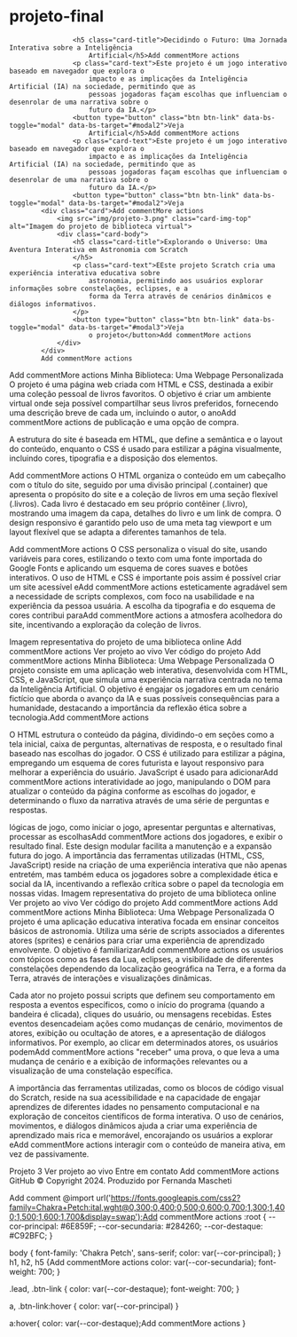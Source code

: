 # projeto-final
                    <h5 class="card-title">Decidindo o Futuro: Uma Jornada Interativa sobre a Inteligência
                        Artificial</h5>Add commentMore actions
                    <p class="card-text">Este projeto é um jogo interativo baseado em navegador que explora o
                        impacto e as implicações da Inteligência Artificial (IA) na sociedade, permitindo que as
                        pessoas jogadoras façam escolhas que influenciam o desenrolar de uma narrativa sobre o
                        futuro da IA.</p>
                    <button type="button" class="btn btn-link" data-bs-toggle="modal" data-bs-target="#modal2">Veja
                        Artificial</h5>Add commentMore actions
                    <p class="card-text">Este projeto é um jogo interativo baseado em navegador que explora o
                        impacto e as implicações da Inteligência Artificial (IA) na sociedade, permitindo que as
                        pessoas jogadoras façam escolhas que influenciam o desenrolar de uma narrativa sobre o
                        futuro da IA.</p>
                    <button type="button" class="btn btn-link" data-bs-toggle="modal" data-bs-target="#modal2">Veja
            <div class="card">Add commentMore actions
                <img src="img/projeto-3.png" class="card-img-top" alt="Imagem do projeto de biblioteca virtual">
                <div class="card-body">
                    <h5 class="card-title">Explorando o Universo: Uma Aventura Interativa em Astronomia com Scratch
                    </h5>
                    <p class="card-text">EEste projeto Scratch cria uma experiência interativa educativa sobre
                        astronomia, permitindo aos usuários explorar informações sobre constelações, eclipses, e a
                        forma da Terra através de cenários dinâmicos e diálogos informativos.
                    </p>
                    <button type="button" class="btn btn-link" data-bs-toggle="modal" data-bs-target="#modal3">Veja
                        o projeto</button>Add commentMore actions
                </div>
            </div>
            Add commentMore actions
<!-- Modal 1 -->
<div class="modal" id="modal1" tabindex="-1">
    <div class="modal-dialog">
Add commentMore actions
Minha Biblioteca: Uma Webpage Personalizada
O projeto é uma página web criada com HTML e CSS, destinada a exibir uma coleção pessoal de livros favoritos. O objetivo é criar um ambiente virtual onde seja possível compartilhar seus livros preferidos, fornecendo uma descrição breve de cada um, incluindo o autor, o anoAdd commentMore actions de publicação e uma opção de compra.

A estrutura do site é baseada em HTML, que define a semântica e o layout do conteúdo, enquanto o CSS é usado para estilizar a página visualmente, incluindo cores, tipografia e a disposição dos elementos.

Add commentMore actions
O HTML organiza o conteúdo em um cabeçalho com o título do site, seguido por uma divisão principal (.container) que apresenta o propósito do site e a coleção de livros em uma seção flexível (.livros). Cada livro é destacado em seu próprio contêiner (.livro), mostrando uma imagem da capa, detalhes do livro e um link de compra. O design responsivo é garantido pelo uso de uma meta tag viewport e um layout flexível que se adapta a diferentes tamanhos de tela.

Add commentMore actions
O CSS personaliza o visual do site, usando variáveis para cores, estilizando o texto com uma fonte importada do Google Fonts e aplicando um esquema de cores suaves e botões interativos. O uso de HTML e CSS é importante pois assim é possível criar um site acessível eAdd commentMore actions esteticamente agradável sem a necessidade de scripts complexos, com foco na usabilidade e na experiência da pessoa usuária. A escolha da tipografia e do esquema de cores contribui paraAdd commentMore actions a atmosfera acolhedora do site, incentivando a exploração da coleção de livros.

Imagem representativa do projeto de uma biblioteca online
Add commentMore actions Ver projeto ao vivo Ver código do projeto
Add commentMore actions
Minha Biblioteca: Uma Webpage Personalizada
O projeto consiste em uma aplicação web interativa, desenvolvida com HTML, CSS, e JavaScript, que simula uma experiência narrativa centrada no tema da Inteligência Artificial. O objetivo é engajar os jogadores em um cenário fictício que aborda o avanço da IA e suas possíveis consequências para a humanidade, destacando a importância da reflexão ética sobre a tecnologia.Add commentMore actions

O HTML estrutura o conteúdo da página, dividindo-o em seções como a tela inicial, caixa de perguntas, alternativas de resposta, e o resultado final baseado nas escolhas do jogador. O CSS é utilizado para estilizar a página, empregando um esquema de cores futurista e layout responsivo para melhorar a experiência do usuário. JavaScript é usado para adicionarAdd commentMore actions interatividade ao jogo, manipulando o DOM para atualizar o conteúdo da página conforme as escolhas do jogador, e determinando o fluxo da narrativa através de uma série de perguntas e respostas.

lógicas de jogo, como iniciar o jogo, apresentar perguntas e alternativas, processar as escolhasAdd commentMore actions dos jogadores, e exibir o resultado final. Este design modular facilita a manutenção e a expansão futura do jogo. A importância das ferramentas utilizadas (HTML, CSS, JavaScript) reside na criação de uma experiência interativa que não apenas entretém, mas também educa os jogadores sobre a complexidade ética e social da IA, incentivando a reflexão crítica sobre o papel da tecnologia em nossas vidas.
Imagem representativa do projeto de uma biblioteca online
Ver projeto ao vivo Ver código do projeto
Add commentMore actions
Add commentMore actions
Minha Biblioteca: Uma Webpage Personalizada
O projeto é uma aplicação educativa interativa focada em ensinar conceitos básicos de astronomia. Utiliza uma série de scripts associados a diferentes atores (sprites) e cenários para criar uma experiência de aprendizado envolvente. O objetivo é familiarizarAdd commentMore actions os usuários com tópicos como as fases da Lua, eclipses, a visibilidade de diferentes constelações dependendo da localização geográfica na Terra, e a forma da Terra, através de interações e visualizações dinâmicas.

Cada ator no projeto possui scripts que definem seu comportamento em resposta a eventos específicos, como o início do programa (quando a bandeira é clicada), cliques do usuário, ou mensagens recebidas. Estes eventos desencadeiam ações como mudanças de cenário, movimentos de atores, exibição ou ocultação de atores, e a apresentação de diálogos informativos. Por exemplo, ao clicar em determinados atores, os usuários podemAdd commentMore actions "receber" uma prova, o que leva a uma mudança de cenário e a exibição de informações relevantes ou a visualização de uma constelação específica.

A importância das ferramentas utilizadas, como os blocos de código visual do Scratch, reside na sua acessibilidade e na capacidade de engajar aprendizes de diferentes idades no pensamento computacional e na exploração de conceitos científicos de forma interativa. O uso de cenários, movimentos, e diálogos dinâmicos ajuda a criar uma experiência de aprendizado mais rica e memorável, encorajando os usuários a explorar eAdd commentMore actions interagir com o conteúdo de maneira ativa, em vez de passivamente.

Projeto 3
Ver projeto ao vivo
Entre em contato
Add commentMore actions
GitHub
© Copyright 2024. Produzido por Fernanda Mascheti

<script src="https://cdn.jsdelivr.net/npm/bootstrap@5.3.2/dist/js/bootstrap.bundle.min.js"></script>
Add comment @import url('https://fonts.googleapis.com/css2?family=Chakra+Petch:ital,wght@0,300;0,400;0,500;0,600;0,700;1,300;1,400;1,500;1,600;1,700&display=swap');Add commentMore actions
:root {
--cor-principal: #6E859F;
--cor-secundaria: #284260;
--cor-destaque: #C92BFC;
}

body {
font-family: 'Chakra Petch', sans-serif;
color: var(--cor-principal);
}
h1, h2, h5 {Add commentMore actions
color: var(--cor-secundaria);
font-weight: 700;
}

.lead, .btn-link {
color: var(--cor-destaque);
font-weight: 700;
}

a, .btn-link:hover {
color: var(--cor-principal)
}

a:hover{
color: var(--cor-destaque);Add commentMore actions
}
